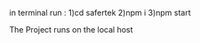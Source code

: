 in terminal run   :
                     1)cd safertek
                     2)npm i
                     3)npm start


The Project runs on the local host
